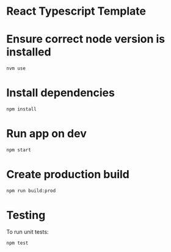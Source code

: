 # React Typescript Template

# Ensure correct node version is installed

```sh
nvm use
```

# Install dependencies

```sh
npm install
```

# Run app on dev

```sh
npm start
```

# Create production build

```sh
npm run build:prod
```

# Testing

To run unit tests:

```sh
npm test
```